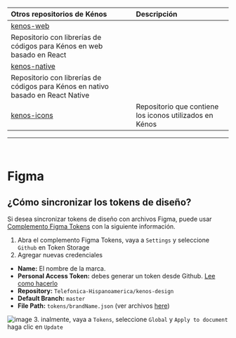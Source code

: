 &nbsp;

| Otros repositorios de Kénos                                           | Descripción
| :--------------------------------------------------------------- | :---------------------------------------------------- |
| [kenos-web](https://github.com/Telefonica-Hispanoamerica/kenos-web)         | 
Repositorio con librerías de códigos para Kénos en web basado en React    |
| [kenos-native](https://github.com/Telefonica-Hispanoamerica/kenos-native)         |
Repositorio con librerías de códigos para Kénos en nativo basado en React Native     |
| [kenos-icons](https://github.com/Telefonica-Hispanoamerica/kenos-icons)     | Repositorio que contiene los iconos utilizados en Kénos |

---

<br/>


# Figma

## ¿Cómo sincronizar los tokens de diseño?

Si desea sincronizar tokens de diseño con archivos Figma, puede usar [Complemento Figma Tokens](https://www.figma.com/community/plugin/843461159747178978/Figma-Tokens) con la siguiente información.

1. Abra el complemento Figma Tokens, vaya a `Settings` y seleccione `Github` en Token Storage
2. Agregar nuevas credenciales

- **Name:** El nombre de la marca.
- **Personal Access Token:** debes generar un token desde Github. [Lee como hacerlo](https://docs.github.com/en/authentication/keeping-your-account-and-data-secure/creating-a-personal-access-token#creating-a-personal-access-token-classic)
- **Repository:** `Telefonica-Hispanoamerica/kenos-design`
- **Default Branch:** `master`
- **File Path:** `tokens/brandName.json` (ver archivos [here](./tokens/))

![image](https://user-images.githubusercontent.com/6722153/166447592-e3d1b545-199d-4155-9024-2fb88351b444.png) 3. inalmente, vaya a `Tokens`, seleccione  `Global` y `Apply to document` haga clic en `Update`
